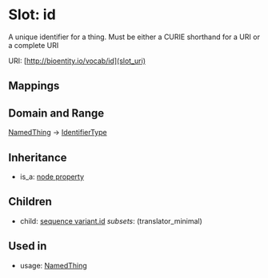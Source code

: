 # Slot: id


A unique identifier for a thing. Must be either a CURIE shorthand for a URI or a complete URI

URI: [http://bioentity.io/vocab/id](slot_uri)
## Mappings

## Domain and Range

[NamedThing](NamedThing.md) -> [IdentifierType](IdentifierType.md)
## Inheritance

 *  is_a: [node property](node_property.md)
## Children

 *  child: [sequence variant.id](sequence_variant_id.md) *subsets*: (translator_minimal)
## Used in

 *  usage: [NamedThing](NamedThing.md)
